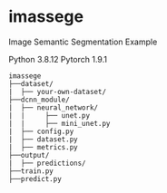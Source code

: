 # imassege
Image Semantic Segmentation Example

Python 3.8.12
Pytorch 1.9.1

```
imassege
├──dataset/
|  ├── your-own-dataset/
├──dcnn_module/
|  ├── neural_network/
|  |     ├── unet.py
|  |     ├── mini_unet.py
|  ├── config.py
|  ├── dataset.py
|  ├── metrics.py
├──output/
|  ├── predictions/
├──train.py
├──predict.py
```
